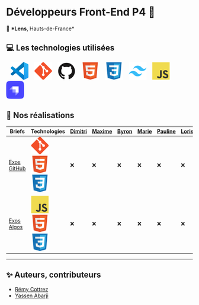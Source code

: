 # Développeurs Front-End P4 🚀

📍 **\*Lens**, Hauts-de-France\*

## 💻 Les technologies utilisées

&nbsp;&nbsp;
![img_vscode](./img/vscode.svg)
&nbsp;&nbsp;
![img_git](./img/git.svg)
&nbsp;&nbsp;
![img_github](./img/github.svg)
&nbsp;&nbsp;
![img_html](./img/html.svg)
&nbsp;&nbsp;
![img_css](./img/css.svg)
&nbsp;&nbsp;
![img_tailwind](./img/tailwind.svg)
&nbsp;&nbsp;
![img_javascript](./img/javascript.svg)
&nbsp;&nbsp;
![img_strapi](./img/strapi.svg)

## 🚀 Nos réalisations

| Briefs                                                               | Technologies                                                                      | [Dimitri](https://github.com/PandaaxDvlpt) | [Maxime](https://github.com/Maxeile) | [Byron](https://github.com/Drakane) | [Marie](https://github.com/Llewenaa) | [Pauline](https://github.com/Pauline-13) | [Loris](https://github.com/Sirolbfr) | [Laurine](https://github.com/BouchartLaurine) | [Bryan](https://github.com/bryanT062) | [Rachel](https://github.com/arcanom) | [Alireza](https://github.com/AlirezaAlavi7713) | [Tony](https://github.com/Tonny654) | [Sébastien](https://github.com/sebastien-76) | [Luigi](https://github.com/tuirz) | [Nassima](https://github.com/nasskconcept) | [Corentin](https://github.com/arcanom) |
| -------------------------------------------------------------------- | --------------------------------------------------------------------------------- | ------------------------------------------ | ------------------------------------ | ----------------------------------- | ------------------------------------ | ---------------------------------------- | ------------------------------------ | --------------------------------------------- | ------------------------------------- | ------------------------------------ | ---------------------------------------------- | ----------------------------------- | -------------------------------------------- | --------------------------------- | ------------------------------------------ | -------------------------------------- |
| [Exos GitHub](https://github.com/2025-dev-Front-Lens-P4/Exos_Github) | ![Git](./img/git.svg) ![HTML](./img/html.svg) ![CSS](./img/css.svg)               | ❌                                         | ❌                                   | ❌                                  | ❌                                   | ❌                                       | ❌                                   | ❌                                            | ❌                                    | ❌                                   | ❌                                             | ❌                                  | ❌                                           | ❌                                | ❌                                         | ❌                                     |
| [Exos Algos](https://github.com/2025-dev-Front-Lens-P4/Exos_Algos)   | ![JavaScript](./img/javascript.svg) ![HTML](./img/html.svg) ![CSS](./img/css.svg) | ❌                                         | ❌                                   | ❌                                  | ❌                                   | ❌                                       | ❌                                   | ❌                                            | ❌                                    | ❌                                   | ❌                                             | ❌                                  | ❌                                           | ❌                                | ❌                                         | ❌                                     |

---

## ✨ Auteurs, contributeurs

- [Rémy Cottrez](https://github.com/RemyCTRZ)
- [Yassen Abarji](https://github.com/yabarji59)
